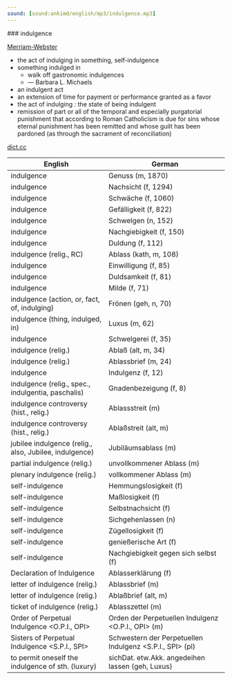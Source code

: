 ```yaml
---
sound: [sound:ankimd/english/mp3/indulgence.mp3]
---
```


\### indulgence

[Merriam-Webster](https://www.merriam-webster.com/dictionary/indulgence)

- the act of indulging in something, self-indulgence
- something indulged in
    - walk off gastronomic indulgences
    - — Barbara L. Michaels
- an indulgent act
- an extension of time for payment or performance granted as a favor
- the act of indulging : the state of being indulgent
- remission of part or all of the temporal and especially purgatorial punishment that according to Roman Catholicism is due for sins whose eternal punishment has been remitted and whose guilt has been pardoned (as through the sacrament of reconciliation)

[dict.cc](https://www.dict.cc/indulgence)

| English        | German       |
| -------------- | ------------ |
| indulgence | Genuss (m, 1870) |
| indulgence | Nachsicht (f, 1294) |
| indulgence | Schwäche (f, 1060) |
| indulgence | Gefälligkeit (f, 822) |
| indulgence | Schwelgen (n, 152) |
| indulgence | Nachgiebigkeit (f, 150) |
| indulgence | Duldung (f, 112) |
| indulgence (relig., RC) | Ablass (kath, m, 108) |
| indulgence | Einwilligung (f, 85) |
| indulgence | Duldsamkeit (f, 81) |
| indulgence | Milde (f, 71) |
| indulgence (action, or, fact, of, indulging) | Frönen (geh, n, 70) |
| indulgence (thing, indulged, in) | Luxus (m, 62) |
| indulgence | Schwelgerei (f, 35) |
| indulgence (relig.) | Ablaß (alt, m, 34) |
| indulgence (relig.) | Ablassbrief (m, 24) |
| indulgence | Indulgenz (f, 12) |
| indulgence (relig., spec., indulgentia, paschalis) | Gnadenbezeigung (f, 8) |
| indulgence controversy (hist., relig.) | Ablassstreit (m) |
| indulgence controversy (hist., relig.) | Ablaßstreit (alt, m) |
| jubilee indulgence (relig., also, Jubilee, indulgence) | Jubiläumsablass (m) |
| partial indulgence (relig.) | unvollkommener Ablass (m) |
| plenary indulgence (relig.) | vollkommener Ablass (m) |
| self-indulgence | Hemmungslosigkeit (f) |
| self-indulgence | Maßlosigkeit (f) |
| self-indulgence | Selbstnachsicht (f) |
| self-indulgence | Sichgehenlassen (n) |
| self-indulgence | Zügellosigkeit (f) |
| self-indulgence | genießerische Art (f) |
| self-indulgence | Nachgiebigkeit gegen sich selbst (f) |
| Declaration of Indulgence | Ablasserklärung (f) |
| letter of indulgence (relig.) | Ablassbrief (m) |
| letter of indulgence (relig.) | Ablaßbrief (alt, m) |
| ticket of indulgence (relig.) | Ablasszettel (m) |
| Order of Perpetual Indulgence <O.P.I., OPI> | Orden der Perpetuellen Indulgenz <O.P.I., OPI> (m) |
| Sisters of Perpetual Indulgence <S.P.I., SPI> | Schwestern der Perpetuellen Indulgenz <S.P.I., SPI> (pl) |
| to permit oneself the indulgence of sth. (luxury) | sichDat. etw.Akk. angedeihen lassen (geh, Luxus) |
